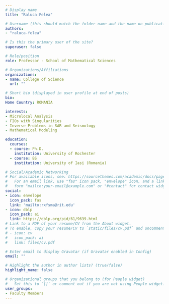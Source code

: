 ```yaml
---
# Display name
title: "Raluca Felea"

# Username (this should match the folder name and the name on publications)
authors:
- "raluca-felea"

# Is this the primary user of the site?
superuser: false

# Role/position
role: Professor - School of Mathematical Sciences

# Organizations/Affiliations
organizations:
- name: College of Science
  url: ""

# Short bio (displayed in user profile at end of posts)
bio: 
Home Country: ROMANIA

interests:
- Microlocal Analysis
- FIOs with Singularities
- Inverse Problems in SAR and Seismology
- Mathematical Modeling

education:
  courses:
  - course: Ph.D.
    institution: University of Rochester
  - course: BS
    institution: University of Iasi (Romania)

# Social/Academic Networking
# For available icons, see: https://sourcethemes.com/academic/docs/page-builder/#icons
#   For an email link, use "fas" icon pack, "envelope" icon, and a link in the
#   form "mailto:your-email@example.com" or "#contact" for contact widget.
social:
- icon: envelope
  icon_pack: fas
  link: 'mailto:rxfsma@rit.edu'
- icon: dblp
  icon_pack: ai
  link: https://dblp.org/pid/61/9639.html
# Link to a PDF of your resume/CV from the About widget.
# To enable, copy your resume/CV to `static/files/cv.pdf` and uncomment the lines below.
# - icon: cv
#   icon_pack: ai
#   link: files/cv.pdf

# Enter email to display Gravatar (if Gravatar enabled in Config)
email: ""

# Highlight the author in author lists? (true/false)
highlight_name: false

# Organizational groups that you belong to (for People widget)
#   Set this to `[]` or comment out if you are not using People widget.
user_groups:
- Faculty Members
---
```

